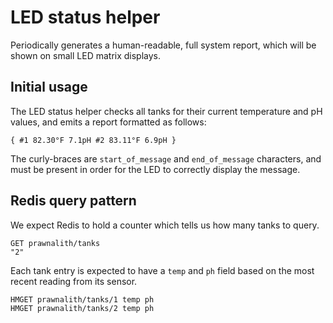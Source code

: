 # LED status helper

Periodically generates a human-readable, full system report, which will
be shown on small LED matrix displays.

## Initial usage

The LED status helper checks all tanks for their current temperature
and pH values, and emits a report formatted as follows:

```
{ #1 82.30°F 7.1pH #2 83.11°F 6.9pH }
```

The curly-braces are `start_of_message` and `end_of_message` characters,
and must be present in order for the LED to correctly display the message.

## Redis query pattern

We expect Redis to hold a counter which tells us how many tanks to query.

```
GET prawnalith/tanks
"2"
```

Each tank entry is expected to have a `temp` and `ph` field based
on the most recent reading from its sensor.

```
HMGET prawnalith/tanks/1 temp ph
HMGET prawnalith/tanks/2 temp ph
```
